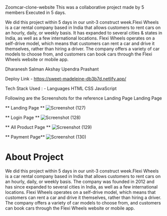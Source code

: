 <!-- # fearful-doll-6867 -->

Zoomcar-clone-website
This was a collaborative project made by 5 members Executed in 5 days.

We did this project within 5 days in our unit-3 construct week.Flexi Wheels is a car rental company based in India that allows customers to rent cars on an hourly, daily, or weekly basis. It has expanded to several cities & states in India, as well as a few international locations. Flexi Wheels operates on a self-drive model, which means that customers can rent a car and drive it themselves, rather than hiring a driver. The company offers a variety of car models to choose from, and customers can book cars through the Flexi Wheels website or mobile app.



Dharanesh
Salman 
Akshay
Upendra
Prashant

Deploy Link -  https://sweet-madeleine-db3b7d.netlify.app/

Tech Stack Used : -
Languages
HTML
CSS
JavaScript 


Following are the Screenshots for the reference
Landing Page Landing Page



** Landing Page **
![Screenshot (127)](https://user-images.githubusercontent.com/112868723/213928386-96f96fd3-924c-4b46-9eaa-89350a2203ba.png)




** Login Page **
![Screenshot (128)](https://user-images.githubusercontent.com/112868723/213928669-414af7e4-6db4-4c22-adb3-256987a4fe77.png)



** All Product Page **
![Screenshot (129)](https://user-images.githubusercontent.com/112868723/213928992-c247766f-61c7-4284-bfef-6ad3384589aa.png)


** Payment Page**
![Screenshot (130)](https://user-images.githubusercontent.com/112868723/213929119-68de9109-b4d4-4015-b09c-fb54ac37c1f8.png)




# About Project
We did this project within 5 days in our unit-3 construct week.Flexi Wheels is a car rental company based in India that allows customers to rent cars on an hourly, daily, or weekly basis. The company was founded in 2012 and has since expanded to several cities in India, as well as a few international locations. Flexi Wheels operates on a self-drive model, which means that customers can rent a car and drive it themselves, rather than hiring a driver. The company offers a variety of car models to choose from, and customers can book cars through the Flexi Wheels website or mobile app.
